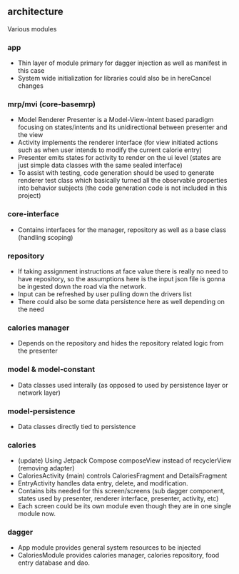 ## architecture
Various modules
### app
- Thin layer of module primary for dagger injection as well as manifest in this case
- System wide initialization for libraries could also be in hereCancel changes
### mrp/mvi (core-basemrp)
- Model Renderer Presenter is a Model-View-Intent based paradigm focusing on states/intents and its unidirectional between presenter and the view
- Activity implements the renderer interface (for view initiated actions such as when user intends to modify the current calorie entry)
- Presenter emits states for activity to render on the ui level (states are just simple data classes with the same sealed interface)
- To assist with testing, code generation should be used to generate renderer test class which basically turned all the observable properties into behavior subjects (the code generation code is not included in this project)
### core-interface
- Contains interfaces for the manager, repository as well as a base class (handling scoping)
### repository
- If taking assignment instructions at face value there is really no need to have repository, so the assumptions here is the input json file is gonna be ingested down the road via the network.
- Input can be refreshed by user pulling down the drivers list
- There could also be some data persistence here as well depending on the need
### calories manager
- Depends on the repository and hides the repository related logic from the presenter
### model & model-constant
- Data classes used interally (as opposed to used by persistence layer or network layer)
### model-persistence
- Data classes directly tied to persistence
### calories
- (update) Using Jetpack Compose composeView instead of recyclerView (removing adapter)
- CaloriesActivity (main) controls CaloriesFragment and DetailsFragment
- EntryActivity handles data entry, delete, and modification.
- Contains bits needed for this screen/screens (sub dagger component, states used by presenter, renderer interface, presenter, activity, etc)
- Each screen could be its own module even though they are in one single module now.
### dagger
- App module provides general system resources to be injected
- CaloriesModule provides calories manager, calories repository, food entry database and dao.
